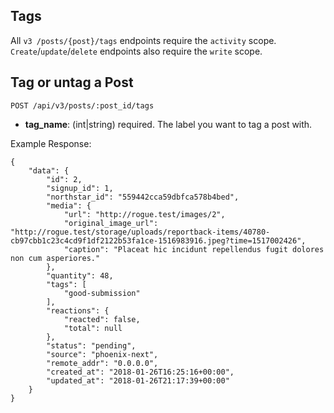 ## Tags

All `v3 /posts/{post}/tags` endpoints require the `activity` scope. `Create`/`update`/`delete` endpoints also require the `write` scope.

## Tag or untag a Post

```
POST /api/v3/posts/:post_id/tags
```

- **tag_name**: (int|string) required.
  The label you want to tag a post with.

Example Response:

```
{
    "data": {
        "id": 2,
        "signup_id": 1,
        "northstar_id": "559442cca59dbfca578b4bed",
        "media": {
            "url": "http://rogue.test/images/2",
            "original_image_url": "http://rogue.test/storage/uploads/reportback-items/40780-cb97cbb1c23c4cd9f1df2122b53fa1ce-1516983916.jpeg?time=1517002426",
            "caption": "Placeat hic incidunt repellendus fugit dolores non cum asperiores."
        },
        "quantity": 48,
        "tags": [
            "good-submission"
        ],
        "reactions": {
            "reacted": false,
            "total": null
        },
        "status": "pending",
        "source": "phoenix-next",
        "remote_addr": "0.0.0.0",
        "created_at": "2018-01-26T16:25:16+00:00",
        "updated_at": "2018-01-26T21:17:39+00:00"
    }
}
```
